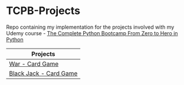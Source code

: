 # TCPB-Projects

Repo containing my implementation for the projects involved with my Udemy course - [The Complete Python Bootcamp From Zero to Hero in Python](https://www.udemy.com/certificate/UC-7f53d81b-2fe2-4bd2-b090-5db6f11fa735/)

|Projects|
|---|
|[War - Card Game](./war/)|
|[Black Jack - Card Game](./blackjack/)|